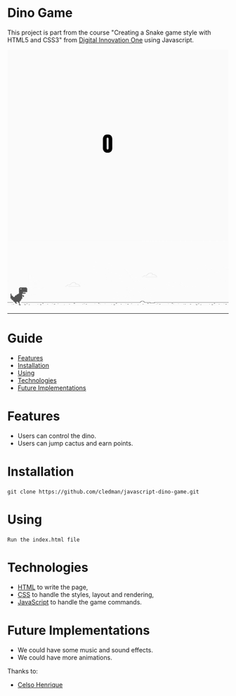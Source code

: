 # Dino Game

This project is part from the course "Creating a Snake game style with HTML5 and CSS3" from [Digital Innovation One](https://web.digitalinnovation.one/) using Javascript.

<p align="center">
    <img src=".github/preview.gif"/>
</p>

---

# Guide

- [Features](#features)
- [Installation](#installation)
- [Using](#using)
- [Technologies](#technologies)
- [Future Implementations](#future-implementations)

# Features

- Users can control the dino.
- Users can jump cactus and earn points.

# Installation

`git clone https://github.com/cledman/javascript-dino-game.git`

# Using

`Run the index.html file`

# Technologies

- [HTML](https://www.w3schools.com/html/) to write the page,
- [CSS](https://www.w3schools.com/css/) to handle the styles, layout and rendering,
- [JavaScript](https://developer.mozilla.org/en-US/docs/Web/JavaScript) to handle the game commands.

# Future Implementations

- We could have some music and sound effects.
- We could have more animations.

Thanks to:

- [Celso Henrique](https://www.linkedin.com/in/devfrontend/)

##
